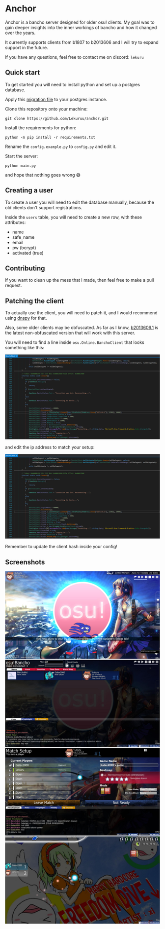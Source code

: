 # Anchor

Anchor is a bancho server designed for older osu! clients.
My goal was to gain deeper insights into the inner workings of bancho and how it changed over the years.

It currently supports clients from b1807 to b2013606 and I will try to expand support in the future.

If you have any questions, feel free to contact me on discord: `lekuru`

## Quick start

To get started you will need to install python and set up a postgres database.

Apply this [migration file](https://github.com/lekuru-static/download/raw/main/base.sql) to your postgres instance.

Clone this repository onto your machine:
```shell
git clone https://github.com/Lekuruu/anchor.git
```

Install the requirements for python:
```shell
python -m pip install -r requirements.txt
```

Rename the `config.example.py` to `config.py` and edit it.

Start the server:
```shell
python main.py
```

and hope that nothing goes wrong 😅

## Creating a user

To create a user you will need to edit the database manually, because the old clients don't support registrations.

Inside the `users` table, you will need to create a new row, with these attributes:

- name
- safe_name
- email
- pw (bcrypt)
- activated (true)

## Contributing

If you want to clean up the mess that I made, then feel free to make a pull request.

## Patching the client

To actually use the client, you will need to patch it, and I would recommend using [dnspy](https://github.com/dnSpy/dnSpy) for that.

Also, some older clients may be obfuscated.
As far as I know, [b2013606.1](https://osekai.net/snapshots/?version=179) is the latest non-obfuscated version that will work with this server.

You will need to find a line inside `osu.Online.BanchoClient` that looks something like this:

![unpatched](https://raw.githubusercontent.com/lekuru-static/download/main/patched.png)

and edit the ip address to match your setup:

![patched](https://raw.githubusercontent.com/lekuru-static/download/main/patched.png)

Remember to update the client hash inside your config!

## Screenshots

![sanic](https://raw.githubusercontent.com/lekuru-static/download/main/screenshot005.jpg)
![cool](https://raw.githubusercontent.com/lekuru-static/download/main/screenshot003.jpg)
![nice](https://raw.githubusercontent.com/lekuru-static/download/main/screenshot007.jpg)
![multiplayer](https://raw.githubusercontent.com/lekuru-static/download/main/screenshot008.jpg)
